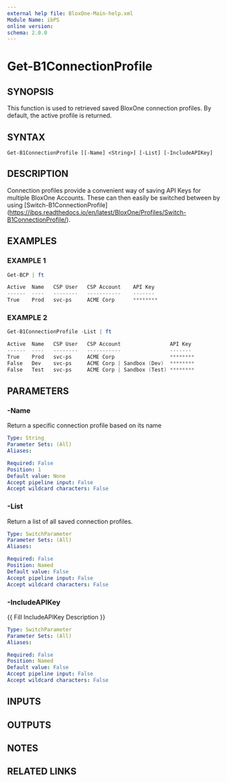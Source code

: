 ```yaml
---
external help file: BloxOne-Main-help.xml
Module Name: ibPS
online version:
schema: 2.0.0
---
```


# Get-B1ConnectionProfile

## SYNOPSIS
This function is used to retrieved saved BloxOne connection profiles.
By default, the active profile is returned.

## SYNTAX

```
Get-B1ConnectionProfile [[-Name] <String>] [-List] [-IncludeAPIKey]
```

## DESCRIPTION
Connection profiles provide a convenient way of saving API Keys for multiple BloxOne Accounts.
These can then easily be switched between by using \[Switch-B1ConnectionProfile\](https://ibps.readthedocs.io/en/latest/BloxOne/Profiles/Switch-B1ConnectionProfile/).

## EXAMPLES

### EXAMPLE 1
```powershell
Get-BCP | ft

Active  Name   CSP User   CSP Account    API Key
------  ----   --------   -----------    -------
True    Prod   svc-ps     ACME Corp      ********
```

### EXAMPLE 2
```powershell
Get-B1ConnectionProfile -List | ft

Active  Name   CSP User   CSP Account                API Key
------  ----   --------   -----------                -------
True    Prod   svc-ps     ACME Corp                  ********
False   Dev    svc-ps     ACME Corp | Sandbox (Dev)  ********
False   Test   svc-ps     ACME Corp | Sandbox (Test) ********
```

## PARAMETERS

### -Name
Return a specific connection profile based on its name

```yaml
Type: String
Parameter Sets: (All)
Aliases:

Required: False
Position: 1
Default value: None
Accept pipeline input: False
Accept wildcard characters: False
```

### -List
Return a list of all saved connection profiles.

```yaml
Type: SwitchParameter
Parameter Sets: (All)
Aliases:

Required: False
Position: Named
Default value: False
Accept pipeline input: False
Accept wildcard characters: False
```

### -IncludeAPIKey
{{ Fill IncludeAPIKey Description }}

```yaml
Type: SwitchParameter
Parameter Sets: (All)
Aliases:

Required: False
Position: Named
Default value: False
Accept pipeline input: False
Accept wildcard characters: False
```

## INPUTS

## OUTPUTS

## NOTES

## RELATED LINKS
